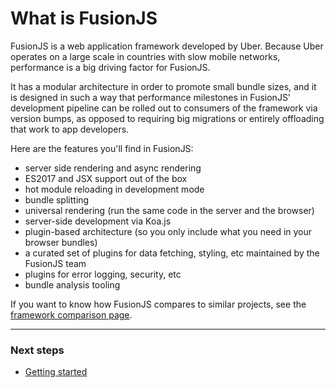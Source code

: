# What is FusionJS

FusionJS is a web application framework developed by Uber. Because Uber operates on a large scale in countries with slow mobile networks, performance is a big driving factor for FusionJS.

It has a modular architecture in order to promote small bundle sizes, and it is designed in such a way that performance milestones in FusionJS' development pipeline can be rolled out to consumers of the framework via version bumps, as opposed to requiring big migrations or entirely offloading that work to app developers.

Here are the features you'll find in FusionJS:

- server side rendering and async rendering
- ES2017 and JSX support out of the box
- hot module reloading in development mode
- bundle splitting
- universal rendering (run the same code in the server and the browser)
- server-side development via Koa.js
- plugin-based architecture (so you only include what you need in your browser bundles)
- a curated set of plugins for data fetching, styling, etc maintained by the FusionJS team
- plugins for error logging, security, etc
- bundle analysis tooling

If you want to know how FusionJS compares to similar projects, see the [framework comparison page](https://github.com/fusionjs/fusion-core/blob/master/docs/guides/framework-comparison.md).

---

### Next steps

- [Getting started](https://github.com/fusionjs/fusion-core/blob/master/docs/guides/getting-started.md)
